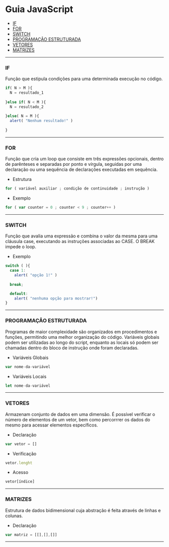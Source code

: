 Guia JavaScript
=================
<!--ts-->
   * [IF](#if)
   * [FOR](#for)
   * [SWITCH](#switch)
   * [PROGRAMAÇÂO ESTRUTURADA](#programaçâo-estruturada)
   * [VETORES](#vetores)
   * [MATRIZES](#matrizes)
<!--te-->

---

### IF

Função que estipula condições para uma determinada execução no código.

```javascript
if( N > M ){
  N = resultado_1
  
}else if( N < M ){
  N = resultado_2
    
}else( N = M ){
  alert( "Nenhum resultado!" )
    
}
```

---

### FOR

Função que cria um loop que consiste em três expressões opcionais, dentro de parênteses e separadas por ponto e vírgula, seguidas por uma declaração ou uma sequência de declarações executadas em sequência.

- Estrutura

```javascript
for ( variável auxiliar ; condição de continuidade ; instrução )
```

- Exemplo

```javascript
for ( var counter = 0 ; counter < 9 ; counter++ )
```

---

### SWITCH

Função que avalia uma expressão e combina o valor da mesma para uma cláusula case, executando as instruções associadas ao CASE. O BREAK impede o loop.

- Exemplo

```javascript
switch ( ){ 
  case 1: 
    alert( "opção 1!" ) 
  
  break;

  default: 
    alert( "nenhuma opção para mostrar!") 
} 
```

---

### PROGRAMAÇÂO ESTRUTURADA

Programas de maior complexidade são organizados em procedimentos e funções, permitindo uma melhor organização do código. Variáveis globais podem ser utilizadas ao longo do script, enquanto as locais só podem ser chamadas dentro do bloco de instrução onde foram declaradas.

- Variáveis Globais

```javascript
var nome-da-variável
```

- Variáveis Locais

```javascript
let nome-da-variável
```

---

### VETORES

Armazenam conjunto de dados em uma dimensão. É possível verificar o número de elementos de um vetor, bem como percorrrer os dados do mesmo para acessar elementos específicos.

- Declaração

```javascript
var vetor = []
```

- Verificação

```javascript
vetor.lenght
```

- Acesso

```javascript
vetor[índice]
```

---

### MATRIZES

Estrutura de dados bidimensional cuja abstração é feita através de linhas e colunas.

- Declaração

```javascript
var matriz = [[],[],[]]
```

---
